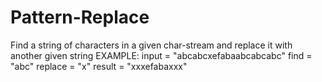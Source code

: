 Pattern-Replace
===============

 Find a string of characters in a given char-stream and replace it with another given string
 EXAMPLE:
 input = "abcabcxefabaabcabcabc"
 find = "abc"
 replace = "x"
 result = "xxxefabaxxx"
